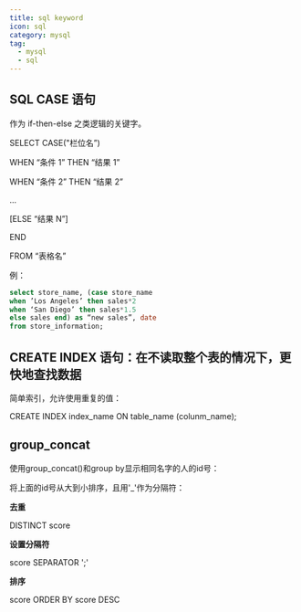 ```yaml
---
title: sql keyword
icon: sql
category: mysql
tag:
  - mysql
  - sql
---
```


## SQL CASE 语句

作为 if-then-else 之类逻辑的关键字。

SELECT CASE("栏位名”)

WHEN “条件 1” THEN “结果 1”

WHEN “条件 2” THEN “结果 2”

...

[ELSE “结果 N”]

END

FROM “表格名”

例：

```sql
select store_name, (case store_name
when ’Los Angeles’ then sales*2
when ‘San Diego’ then sales*1.5
else sales end) as “new sales”, date
from store_information;

```

## CREATE INDEX 语句：在不读取整个表的情况下，更快地查找数据

简单索引，允许使用重复的值：

CREATE INDEX index_name ON table_name (colunm_name);

## group_concat

使用group_concat()和group by显示相同名字的人的id号：

将上面的id号从大到小排序，且用'_'作为分隔符：

**去重**

DISTINCT score

**设置分隔符**

score SEPARATOR ';'

**排序**

score ORDER BY score DESC
